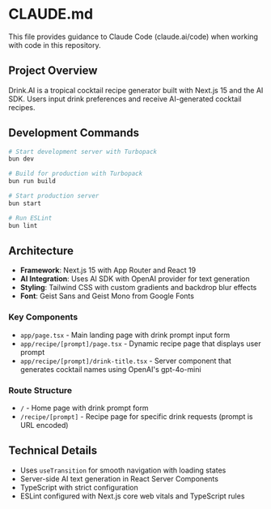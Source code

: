 # CLAUDE.md

This file provides guidance to Claude Code (claude.ai/code) when working with code in this repository.

## Project Overview

Drink.AI is a tropical cocktail recipe generator built with Next.js 15 and the AI SDK. Users input drink preferences and receive AI-generated cocktail recipes.

## Development Commands

```bash
# Start development server with Turbopack
bun dev

# Build for production with Turbopack
bun run build

# Start production server
bun start

# Run ESLint
bun lint
```

## Architecture

- **Framework**: Next.js 15 with App Router and React 19
- **AI Integration**: Uses AI SDK with OpenAI provider for text generation
- **Styling**: Tailwind CSS with custom gradients and backdrop blur effects
- **Font**: Geist Sans and Geist Mono from Google Fonts

### Key Components

- `app/page.tsx` - Main landing page with drink prompt input form
- `app/recipe/[prompt]/page.tsx` - Dynamic recipe page that displays user prompt
- `app/recipe/[prompt]/drink-title.tsx` - Server component that generates cocktail names using OpenAI's gpt-4o-mini

### Route Structure

- `/` - Home page with drink prompt form
- `/recipe/[prompt]` - Recipe page for specific drink requests (prompt is URL encoded)

## Technical Details

- Uses `useTransition` for smooth navigation with loading states
- Server-side AI text generation in React Server Components
- TypeScript with strict configuration
- ESLint configured with Next.js core web vitals and TypeScript rules
